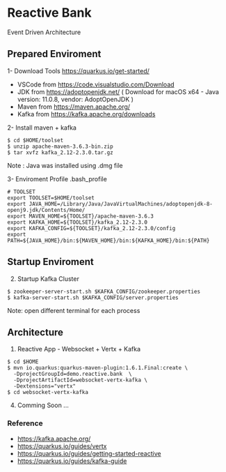 
# Reactive Bank

Event Driven Architecture

## Prepared Enviroment

1- Download Tools https://quarkus.io/get-started/

* VSCode from https://code.visualstudio.com/Download
* JDK    from https://adoptopenjdk.net/ ( Download for macOS x64 - Java version: 11.0.8, vendor: AdoptOpenJDK  )
* Maven from https://maven.apache.org/
* Kafka from https://kafka.apache.org/downloads

2- Install maven + kafka  

```shell
$ cd $HOME/toolset
$ unzip apache-maven-3.6.3-bin.zip
$ tar xvfz kafka_2.12-2.3.0.tar.gz  
```
Note : Java was installed using .dmg file
 
3- Enviroment Profile .bash_profile 

```shell
# TOOLSET 
export TOOLSET=$HOME/toolset
export JAVA_HOME=/Library/Java/JavaVirtualMachines/adoptopenjdk-8-openj9.jdk/Contents/Home/ 
export MAVEN_HOME=${TOOLSET}/apache-maven-3.6.3
export KAFKA_HOME=${TOOLSET}/kafka_2.12-2.3.0
export KAFKA_CONFIG=${TOOLSET}/kafka_2.12-2.3.0/config
export PATH=${JAVA_HOME}/bin:${MAVEN_HOME}/bin:${KAFKA_HOME}/bin:${PATH}
```

## Startup Enviroment

2. Startup Kafka Cluster 

```shell
$ zookeeper-server-start.sh $KAFKA_CONFIG/zookeeper.properties
$ kafka-server-start.sh $KAFKA_CONFIG/server.properties
```
Note:  open different terminal for each process 


## Architecture  

1. Reactive App - Websocket + Vertx + Kafka 

```shell
$ cd $HOME
$ mvn io.quarkus:quarkus-maven-plugin:1.6.1.Final:create \
  -DprojectGroupId=demo.reactive.bank  \
  -DprojectArtifactId=websocket-vertx-kafka \
  -Dextensions="vertx"
$ cd websocket-vertx-kafka  
```

4. Comming Soon ... 

### Reference

* https://kafka.apache.org/
* https://quarkus.io/guides/vertx
* https://quarkus.io/guides/getting-started-reactive
* https://quarkus.io/guides/kafka-guide




